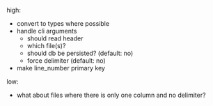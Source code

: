 
high:
- convert to types where possible
- handle cli arguments
  - should read header
  - which file(s)?
  - should db be persisted? (default: no)
  - force delimiter (default: no)
- make line_number primary key

low:
- what about files where there is only one column and no delimiter?
